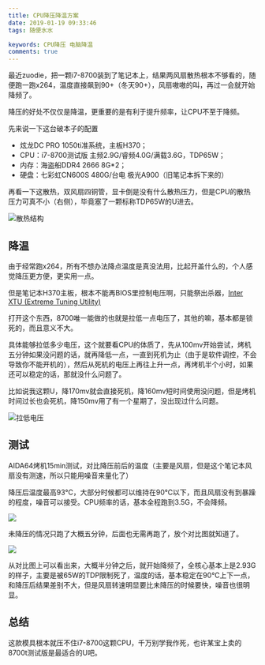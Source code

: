 ```yaml
---
title: CPU降压降温方案
date: 2019-01-19 09:33:46
tags: 随便水水

keywords: CPU降压 电脑降温
comments: true
---
```


最近zuodie，把一颗i7-8700装到了笔记本上，结果两风扇散热根本不够看的，随便跑一跑x264，温度直接飙到90+（冬天90+），风扇嗷嗷的叫，再过一会就开始降频了。

<!-- more -->

降压的好处不仅仅是降温，更重要的是有利于提升频率，让CPU不至于降频。

先来说一下这台破本子的配置

- 炫龙DC PRO 1050ti准系统，主板H370；
- CPU：i7-8700测试版 主频2.9G/睿频4.0G/满载3.6G，TDP65W；
- 内存：海盗船DDR4 2666 8G*2；
- 硬盘：七彩虹CN600S 480G/台电 极光A900（旧笔记本拆下来的）

再看一下这散热，双风扇四铜管，显卡倒是没有什么散热压力，但是CPU的散热压力可真不小（右侧），毕竟塞了一颗标称TDP65W的U进去。

![散热结构](https://s2.ax1x.com/2019/01/19/k974u8.jpg)

## 降温

由于经常跑x264，所有不想办法降点温度是真没法用，比起开盖什么的，个人感觉降压更方便，更实用一点。

但是笔记本H370主板，根本不能再BIOS里控制电压啊，只能祭出杀器，[Inter XTU (Extreme Tuning Utility)](https://downloadcenter.intel.com/download/24075/Intel-Extreme-Tuning-Utility-Intel-XTU)

打开这个东西，8700唯一能做的也就是拉低一点电压了，其他的嘛，基本都是锁死的，而且意义不大。

具体能够拉低多少电压，这个就要看CPU的体质了，先从100mv开始尝试，烤机五分钟如果没问题的话，就再降低一点，一直到死机为止（由于是软件调控，不会导致你不能开机的），然后从死机的电压上再往上升一点，再烤机半个小时，如果还可以稳定的话，那就没什么问题了。

比如说我这颗U，降170mv就会直接死机，降160mv短时间使用没问题，但是烤机时间过长也会死机，降150mv用了有一个星期了，没出现过什么问题。

![拉低电压](https://s2.ax1x.com/2019/01/19/k9HC59.png)

## 测试

AIDA64烤机15min测试，对比降压前后的温度（主要是风扇，但是这个笔记本风扇没有测速，所以只能用噪音来量化了）

降压后温度最高93℃，大部分时候都可以维持在90℃以下，而且风扇没有到暴躁的程度，噪音可以接受。CPU频率的话，基本全程跑到3.5G，不会降频。

![](https://s2.ax1x.com/2019/01/19/k9bUOK.png)

未降压的情况只跑了大概五分钟，后面也无需再跑了，放个对比图就知道了。

![](https://s2.ax1x.com/2019/01/19/k9qP6x.png)

从对比图上可以看出来，大概半分钟之后，就开始降频了，全核心基本上是2.93G的样子，主要是被65W的TDP限制死了，温度的话，基本稳定在90℃上下一点，和降压后结果差别不大，但是风扇转速明显要比未降压的时候要快，噪音也很明显。

## 总结

这款模具根本就压不住i7-8700这颗CPU，千万别学我作死，也许某宝上卖的8700t测试版是最适合的U吧。

